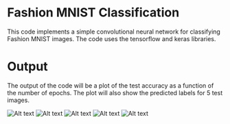 # Fashion MNIST Classification
This code implements a simple convolutional neural network for classifying Fashion MNIST images. The code uses the tensorflow and keras libraries.

# Output
The output of the code will be a plot of the test accuracy as a function of the number of epochs. The plot will also show the predicted labels for 5 test images.

![Alt text](.Image-Classifier/fig1.png)
![Alt text](.Image-Classifier/fig2.png)
![Alt text](.Image-Classifier/fig3.png)
![Alt text](.Image-Classifier/fig4.png)
![Alt text](.Image-Classifier/fig5.png)
